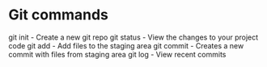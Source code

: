 # Git commands

git init - Create a new git repo
git status - View the changes to your project code
git add - Add files to the staging area
git commit - Creates a new commit with files from staging area
git log - View recent commits


